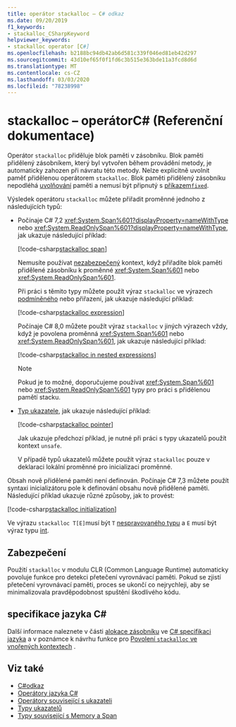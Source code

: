 ```yaml
---
title: operátor stackalloc – C# odkaz
ms.date: 09/20/2019
f1_keywords:
- stackalloc_CSharpKeyword
helpviewer_keywords:
- stackalloc operator [C#]
ms.openlocfilehash: b2188bc94db42ab6d581c339f046ed81eb42d297
ms.sourcegitcommit: 43d10ef65f0f1fd6c3b515e363bde11a3fcd8d6d
ms.translationtype: MT
ms.contentlocale: cs-CZ
ms.lasthandoff: 03/03/2020
ms.locfileid: "78238998"
---
```

# <a name="stackalloc-operator-c-reference"></a>stackalloc – operátorC# (Referenční dokumentace)

Operátor `stackalloc` přiděluje blok paměti v zásobníku. Blok paměti přidělený zásobníkem, který byl vytvořen během provádění metody, je automaticky zahozen při návratu této metody. Nelze explicitně uvolnit paměť přidělenou operátorem `stackalloc`. Blok paměti přidělený zásobníku nepodléhá [uvolňování](../../../standard/garbage-collection/index.md) paměti a nemusí být připnutý s [příkazem`fixed`](../keywords/fixed-statement.md).

Výsledek operátoru `stackalloc` můžete přiřadit proměnné jednoho z následujících typů:

- Počínaje C# 7,2 <xref:System.Span%601?displayProperty=nameWithType> nebo <xref:System.ReadOnlySpan%601?displayProperty=nameWithType>, jak ukazuje následující příklad:

  [!code-csharp[stackalloc span](~/samples/snippets/csharp/language-reference/operators/StackallocOperator.cs#AssignToSpan)]

  Nemusíte používat [nezabezpečený](../keywords/unsafe.md) kontext, když přiřadíte blok paměti přidělené zásobníku k proměnné <xref:System.Span%601> nebo <xref:System.ReadOnlySpan%601>.

  Při práci s těmito typy můžete použít výraz `stackalloc` ve výrazech [podmíněného](conditional-operator.md) nebo přiřazení, jak ukazuje následující příklad:

  [!code-csharp[stackalloc expression](~/samples/snippets/csharp/language-reference/operators/StackallocOperator.cs#AsExpression)]

  Počínaje C# 8,0 můžete použít výraz `stackalloc` v jiných výrazech vždy, když je povolena proměnná <xref:System.Span%601> nebo <xref:System.ReadOnlySpan%601>, jak ukazuje následující příklad:

  [!code-csharp[stackalloc in nested expressions](~/samples/snippets/csharp/language-reference/operators/StackallocOperator.cs#Nested)]

  > [!NOTE]
  > Pokud je to možné, doporučujeme používat <xref:System.Span%601> nebo <xref:System.ReadOnlySpan%601> typy pro práci s přidělenou pamětí stacku.

- [Typ ukazatele](../../programming-guide/unsafe-code-pointers/pointer-types.md), jak ukazuje následující příklad:

  [!code-csharp[stackalloc pointer](~/samples/snippets/csharp/language-reference/operators/StackallocOperator.cs#AssignToPointer)]

  Jak ukazuje předchozí příklad, je nutné při práci s typy ukazatelů použít kontext `unsafe`.

  V případě typů ukazatelů můžete použít výraz `stackalloc` pouze v deklaraci lokální proměnné pro inicializaci proměnné.

Obsah nově přidělené paměti není definován. Počínaje C# 7,3 můžete použít syntaxi inicializátoru pole k definování obsahu nově přidělené paměti. Následující příklad ukazuje různé způsoby, jak to provést:

[!code-csharp[stackalloc initialization](~/samples/snippets/csharp/language-reference/operators/StackallocOperator.cs#StackallocInit)]

Ve výrazu `stackalloc T[E]`musí být `T` [nespravovaného typu](../builtin-types/unmanaged-types.md) a `E` musí být výraz typu [int](../builtin-types/integral-numeric-types.md).

## <a name="security"></a>Zabezpečení

Použití `stackalloc` v modulu CLR (Common Language Runtime) automaticky povoluje funkce pro detekci přetečení vyrovnávací paměti. Pokud se zjistí přetečení vyrovnávací paměti, proces se ukončí co nejrychleji, aby se minimalizovala pravděpodobnost spuštění škodlivého kódu.

## <a name="c-language-specification"></a>specifikace jazyka C#

Další informace naleznete v části [alokace zásobníku](~/_csharplang/spec/unsafe-code.md#stack-allocation) ve [ C# specifikaci jazyka](~/_csharplang/spec/introduction.md) a v poznámce k návrhu funkce pro [Povolení `stackalloc` ve vnořených kontextech](~/_csharplang/proposals/csharp-8.0/nested-stackalloc.md) .

## <a name="see-also"></a>Viz také

- [C#odkaz](../index.md)
- [Operátory jazyka C#](index.md)
- [Operátory související s ukazateli](pointer-related-operators.md)
- [Typy ukazatelů](../../programming-guide/unsafe-code-pointers/pointer-types.md)
- [Typy související s Memory a Span](../../../standard/memory-and-spans/index.md)
